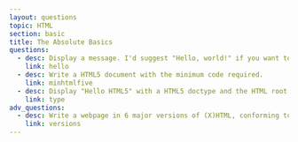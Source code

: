 ```yaml
---
layout: questions
topic: HTML
section: basic
title: The Absolute Basics
questions:
  - desc: Display a message. I'd suggest "Hello, world!" if you want to conform to tradition. Use minimal html code.
    link: hello
  - desc: Write a HTML5 document with the minimum code required.
    link: minhtmlfive
  - desc: Display "Hello HTML5" with a HTML5 doctype and the HTML root element.
    link: type
adv_questions:
  - desc: Write a webpage in 6 major versions of (X)HTML, conforming to the standards of each version. Research these yourself.
    link: versions
---
```


